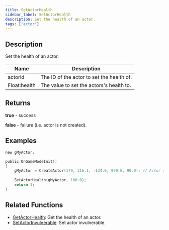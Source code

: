 ```yaml
---
title: SetActorHealth
sidebar_label: SetActorHealth
description: Set the health of an actor.
tags: ["actor"]
---
```


<VersionWarn version='SA-MP 0.3.7' />

## Description

Set the health of an actor.

| Name         | Description                               |
| ------------ | ----------------------------------------- |
| actorid      | The ID of the actor to set the health of. |
| Float:health | The value to set the actors's health to.  |

## Returns

**true** - success

**false** - failure (i.e. actor is not created).

## Examples

```c
new gMyActor;

public OnGameModeInit()
{
    gMyActor = CreateActor(179, 316.1, -134.0, 999.6, 90.0); // Actor as salesperson in Ammunation
    
    SetActorHealth(gMyActor, 100.0);
    return 1;
}
```

## Related Functions

- [GetActorHealth](GetActorHealth): Get the health of an actor.
- [SetActorInvulnerable](SetActorInvulnerable): Set actor invulnerable.
